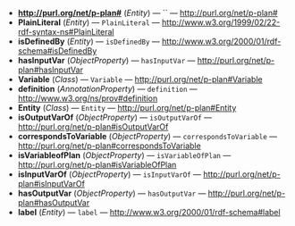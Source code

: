 - **http://purl.org/net/p-plan#** (*Entity*) — `` — <http://purl.org/net/p-plan#>
  <span class='search-tokens' style='display:none'>http://purl.org/net/p plan# http://purl.org/net/p-plan#</span>
- **PlainLiteral** (*Entity*) — `PlainLiteral` — <http://www.w3.org/1999/02/22-rdf-syntax-ns#PlainLiteral>
  <span class='search-tokens' style='display:none'>Plain Literal PlainLiteral http://www.w3.org/1999/02/22 rdf syntax ns# Plain Literal http://www.w3.org/1999/02/22 rdf syntax ns# plain literal http://www.w3.org/1999/02/22 rdf syntax ns#PlainLiteral http://www.w3.org/1999/02/22-rdf-syntax-ns#PlainLiteral http://www.w3.org/1999/02/22-rdf-syntax-ns#plainliteral plain literal plainliteral</span>
- **isDefinedBy** (*Entity*) — `isDefinedBy` — <http://www.w3.org/2000/01/rdf-schema#isDefinedBy>
  <span class='search-tokens' style='display:none'>http://www.w3.org/2000/01/rdf schema#is Defined By http://www.w3.org/2000/01/rdf schema#is defined by http://www.w3.org/2000/01/rdf schema#isDefinedBy http://www.w3.org/2000/01/rdf-schema#isDefinedBy http://www.w3.org/2000/01/rdf-schema#isdefinedby is Defined By is defined by isDefinedBy isdefinedby</span>
- **hasInputVar** (*ObjectProperty*) — `hasInputVar` — <http://purl.org/net/p-plan#hasInputVar>
  <span class='search-tokens' style='display:none'>has Input Var has input var hasInputVar hasinputvar http://purl.org/net/p plan#has Input Var http://purl.org/net/p plan#has input var http://purl.org/net/p plan#hasInputVar http://purl.org/net/p-plan#hasInputVar http://purl.org/net/p-plan#hasinputvar</span>
- **Variable** (*Class*) — `Variable` — <http://purl.org/net/p-plan#Variable>
  <span class='search-tokens' style='display:none'>Variable http://purl.org/net/p plan# Variable http://purl.org/net/p plan# variable http://purl.org/net/p plan#Variable http://purl.org/net/p-plan#Variable http://purl.org/net/p-plan#variable variable</span>
- **definition** (*AnnotationProperty*) — `definition` — <http://www.w3.org/ns/prov#definition>
  <span class='search-tokens' style='display:none'>definition http://www.w3.org/ns/prov#definition</span>
- **Entity** (*Class*) — `Entity` — <http://purl.org/net/p-plan#Entity>
  <span class='search-tokens' style='display:none'>Entity entity http://purl.org/net/p plan# Entity http://purl.org/net/p plan# entity http://purl.org/net/p plan#Entity http://purl.org/net/p-plan#Entity http://purl.org/net/p-plan#entity</span>
- **isOutputVarOf** (*ObjectProperty*) — `isOutputVarOf` — <http://purl.org/net/p-plan#isOutputVarOf>
  <span class='search-tokens' style='display:none'>http://purl.org/net/p plan#is Output Var Of http://purl.org/net/p plan#is output var of http://purl.org/net/p plan#isOutputVarOf http://purl.org/net/p-plan#isOutputVarOf http://purl.org/net/p-plan#isoutputvarof is Output Var Of is output var of isOutputVarOf isoutputvarof</span>
- **correspondsToVariable** (*ObjectProperty*) — `correspondsToVariable` — <http://purl.org/net/p-plan#correspondsToVariable>
  <span class='search-tokens' style='display:none'>corresponds To Variable corresponds to variable correspondsToVariable correspondstovariable http://purl.org/net/p plan#corresponds To Variable http://purl.org/net/p plan#corresponds to variable http://purl.org/net/p plan#correspondsToVariable http://purl.org/net/p-plan#correspondsToVariable http://purl.org/net/p-plan#correspondstovariable</span>
- **isVariableofPlan** (*ObjectProperty*) — `isVariableOfPlan` — <http://purl.org/net/p-plan#isVariableOfPlan>
  <span class='search-tokens' style='display:none'>http://purl.org/net/p plan#is Variable Of Plan http://purl.org/net/p plan#is variable of plan http://purl.org/net/p plan#isVariableOfPlan http://purl.org/net/p-plan#isVariableOfPlan http://purl.org/net/p-plan#isvariableofplan is Variable Of Plan is Variableof Plan is variable of plan is variableof plan isVariableOfPlan isVariableofPlan isvariableofplan</span>
- **isInputVarOf** (*ObjectProperty*) — `isInputVarOf` — <http://purl.org/net/p-plan#isInputVarOf>
  <span class='search-tokens' style='display:none'>http://purl.org/net/p plan#is Input Var Of http://purl.org/net/p plan#is input var of http://purl.org/net/p plan#isInputVarOf http://purl.org/net/p-plan#isInputVarOf http://purl.org/net/p-plan#isinputvarof is Input Var Of is input var of isInputVarOf isinputvarof</span>
- **hasOutputVar** (*ObjectProperty*) — `hasOutputVar` — <http://purl.org/net/p-plan#hasOutputVar>
  <span class='search-tokens' style='display:none'>has Output Var has output var hasOutputVar hasoutputvar http://purl.org/net/p plan#has Output Var http://purl.org/net/p plan#has output var http://purl.org/net/p plan#hasOutputVar http://purl.org/net/p-plan#hasOutputVar http://purl.org/net/p-plan#hasoutputvar</span>
- **label** (*Entity*) — `label` — <http://www.w3.org/2000/01/rdf-schema#label>
  <span class='search-tokens' style='display:none'>http://www.w3.org/2000/01/rdf schema#label http://www.w3.org/2000/01/rdf-schema#label label</span>